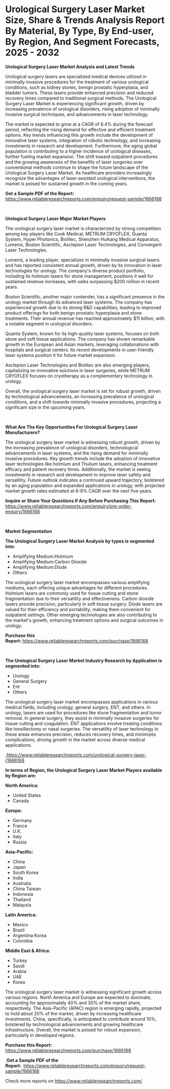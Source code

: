 <p><h1>Urological Surgery Laser Market Size, Share & Trends Analysis Report By Material, By Type, By End-user, By Region, And Segment Forecasts, 2025 - 2032</h1></p><p><strong>Urological Surgery Laser Market Analysis and Latest Trends</strong></p>
<p><p>Urological surgery lasers are specialized medical devices utilized in minimally invasive procedures for the treatment of various urological conditions, such as kidney stones, benign prostatic hyperplasia, and bladder tumors. These lasers provide enhanced precision and reduced recovery times compared to traditional surgical methods. The Urological Surgery Laser Market is experiencing significant growth, driven by increasing prevalence of urological disorders, rising adoption of minimally invasive surgical techniques, and advancements in laser technology.</p><p>The market is expected to grow at a CAGR of 6.4% during the forecast period, reflecting the rising demand for effective and efficient treatment options. Key trends influencing this growth include the development of innovative laser systems, integration of robotic technology, and increasing investments in research and development. Furthermore, the aging global population is contributing to a higher incidence of urological diseases, further fueling market expansion. The shift toward outpatient procedures and the growing awareness of the benefits of laser surgeries over conventional methods continue to shape the future landscape of the Urological Surgery Laser Market. As healthcare providers increasingly recognize the advantages of laser-assisted urological interventions, the market is poised for sustained growth in the coming years.</p></p>
<p><strong>Get a Sample PDF of the Report:&nbsp;</strong> <a href="https://www.reliableresearchreports.com/enquiry/request-sample/1666168?utm_campaign=3313&utm_medium=2&utm_source=Github&utm_content=ia&utm_term=08032025&utm_id=urological-surgery-laser">https://www.reliableresearchreports.com/enquiry/request-sample/1666168</a></p>
<p>&nbsp;</p>
<p><strong>Urological Surgery Laser Major Market Players</strong></p>
<p><p>The urological surgery laser market is characterized by strong competition among key players like Cook Medical, METRUM CRYOFLEX, Quanta System, Hyper Photonics, Biolitec, Shenzhen Huikang Medical Apparatus, Lumenis, Boston Scientific, Asclepion Laser Technologies, and Convergent Laser Technologies. </p><p>Lumenis, a leading player, specializes in minimally invasive surgical lasers and has reported consistent annual growth, driven by its innovation in laser technologies for urology. The company's diverse product portfolio, including its holmium lasers for stone management, positions it well for sustained revenue increases, with sales surpassing $200 million in recent years.</p><p>Boston Scientific, another major contender, has a significant presence in the urology market through its advanced laser systems. The company has experienced growth due to its strong R&D capabilities, leading to improved product offerings for both benign prostatic hyperplasia and stone treatments. Their annual revenue has reached approximately $11 billion, with a notable segment in urological disorders.</p><p>Quanta System, known for its high-quality laser systems, focuses on both stone and soft tissue applications. The company has shown remarkable growth in the European and Asian markets, leveraging collaborations with hospitals and surgical centers. Its recent developments in user-friendly laser systems position it for future market expansion.</p><p>Asclepion Laser Technologies and Biolitec are also emerging players, capitalizing on innovative solutions in laser surgeries, while METRUM CRYOFLEX focuses on cryotherapy as a complementary technology in urology.</p><p>Overall, the urological surgery laser market is set for robust growth, driven by technological advancements, an increasing prevalence of urological conditions, and a shift towards minimally invasive procedures, projecting a significant size in the upcoming years.</p></p>
<p>&nbsp;</p>
<p><strong>What Are The Key Opportunities For Urological Surgery Laser Manufacturers?</strong></p>
<p><p>The urological surgery laser market is witnessing robust growth, driven by the increasing prevalence of urological disorders, technological advancements in laser systems, and the rising demand for minimally invasive procedures. Key growth trends include the adoption of innovative laser technologies like holmium and Thulium lasers, enhancing treatment efficacy and patient recovery times. Additionally, the market is seeing investments in research and development to improve laser safety and versatility. Future outlook indicates a continued upward trajectory, bolstered by an aging population and expanded applications in urology, with projected market growth rates estimated at 6-8% CAGR over the next five years.</p></p>
<p><strong>Inquire or Share Your Questions If Any Before Purchasing This Report:</strong> <a href="https://www.reliableresearchreports.com/enquiry/pre-order-enquiry/1666168?utm_campaign=3313&utm_medium=2&utm_source=Github&utm_content=ia&utm_term=08032025&utm_id=urological-surgery-laser">https://www.reliableresearchreports.com/enquiry/pre-order-enquiry/1666168</a></p>
<p>&nbsp;</p>
<p><strong>Market Segmentation</strong></p>
<p><strong>The Urological Surgery Laser Market Analysis by types is segmented into:</strong></p>
<p><ul><li>Amplifying Medium:Holmium</li><li>Amplifying Medium:Carbon Dioxide</li><li>Amplifying Medium:Diode</li><li>Others</li></ul></p>
<p><p>The urological surgery laser market encompasses various amplifying mediums, each offering unique advantages for different procedures. Holmium lasers are commonly used for tissue cutting and stone fragmentation due to their versatility and effectiveness. Carbon dioxide lasers provide precision, particularly in soft tissue surgery. Diode lasers are valued for their efficiency and portability, making them convenient for outpatient settings. Other emerging technologies are also contributing to the market's growth, enhancing treatment options and surgical outcomes in urology.</p></p>
<p><strong>Purchase this Report:&nbsp;</strong><a href="https://www.reliableresearchreports.com/purchase/1666168?utm_campaign=3313&utm_medium=2&utm_source=Github&utm_content=ia&utm_term=08032025&utm_id=urological-surgery-laser">https://www.reliableresearchreports.com/purchase/1666168</a></p>
<p>&nbsp;</p>
<p><strong>The Urological Surgery Laser Market Industry Research by Application is segmented into:</strong></p>
<p><ul><li>Urology</li><li>General Surgery</li><li>Ent</li><li>Others</li></ul></p>
<p><p>The urological surgery laser market encompasses applications in various medical fields, including urology, general surgery, ENT, and others. In urology, lasers are used for procedures like stone fragmentation and tumor removal. In general surgery, they assist in minimally invasive surgeries for tissue cutting and coagulation. ENT applications involve treating conditions like tonsillectomy or nasal surgeries. The versatility of laser technology in these areas enhances precision, reduces recovery times, and minimizes complications, driving growth in the market across diverse medical applications.</p></p>
<p><a href="https://www.reliableresearchreports.com/urological-surgery-laser-r1666168?utm_campaign=3313&utm_medium=2&utm_source=Github&utm_content=ia&utm_term=08032025&utm_id=urological-surgery-laser">&nbsp;https://www.reliableresearchreports.com/urological-surgery-laser-r1666168</a></p>
<p><strong>In terms of Region, the Urological Surgery Laser Market Players available by Region are:</strong></p>
<p>
    <p> <strong> North America: </strong>
        <ul>
            <li>United States</li>
            <li>Canada</li>
        </ul>
        </p> 
    <p> <strong> Europe: </strong>
        <ul>
            <li>Germany</li>
            <li>France</li>
            <li>U.K.</li>
            <li>Italy</li>
            <li>Russia</li>
        </ul>
        </p> 
    <p> <strong> Asia-Pacific: </strong>
        <ul>
            <li>China</li>
            <li>Japan</li>
            <li>South Korea</li>
            <li>India</li>
            <li>Australia</li>
            <li>China Taiwan</li>
            <li>Indonesia</li>
            <li>Thailand</li>
            <li>Malaysia</li>
        </ul>
        </p> 
    <p> <strong> Latin America: </strong>
        <ul>
            <li>Mexico</li>
            <li>Brazil</li>
            <li>Argentina Korea</li>
            <li>Colombia</li>
        </ul>
        </p> 
    <p> <strong> Middle East & Africa: </strong>
        <ul>
            <li>Turkey</li>
            <li>Saudi</li>
            <li>Arabia</li>
            <li>UAE</li>
            <li>Korea</li>
        </ul>
    </p>
    </p>
<p><p>The urological surgery laser market is witnessing significant growth across various regions. North America and Europe are expected to dominate, accounting for approximately 40% and 30% of the market share, respectively. The Asia-Pacific (APAC) region is emerging rapidly, projected to hold about 20% of the market, driven by increasing healthcare investments. China, specifically, is anticipated to contribute around 10%, bolstered by technological advancements and growing healthcare infrastructure. Overall, the market is poised for robust expansion, particularly in developed regions.</p></p>
<p><strong>Purchase this Report: </strong><a href="https://www.reliableresearchreports.com/purchase/1666168?utm_campaign=3313&utm_medium=2&utm_source=Github&utm_content=ia&utm_term=08032025&utm_id=urological-surgery-laser">https://www.reliableresearchreports.com/purchase/1666168</a></p>
<p>&nbsp;<strong>Get a Sample PDF of the Report:&nbsp;&nbsp;</strong><a href="https://www.reliableresearchreports.com/enquiry/request-sample/1666168?utm_campaign=3313&utm_medium=2&utm_source=Github&utm_content=ia&utm_term=08032025&utm_id=urological-surgery-laser">https://www.reliableresearchreports.com/enquiry/request-sample/1666168</a></p>
<p><strong></strong></p>
<p>Check more reports on <a href="https://www.reliableresearchreports.com/?utm_campaign=3313&utm_medium=2&utm_source=Github&utm_content=ia&utm_term=08032025&utm_id=urological-surgery-laser">https://www.reliableresearchreports.com/</a></p>